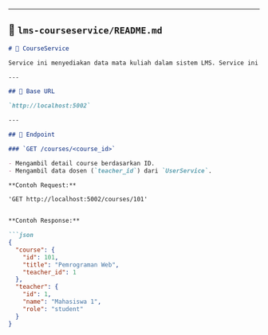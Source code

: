 
---

## 📁 `lms-courseservice/README.md`

```markdown
# 📗 CourseService

Service ini menyediakan data mata kuliah dalam sistem LMS. Service ini juga mengambil data dosen pengampu dari `UserService` untuk melengkapi informasi course.

---

## 📌 Base URL

`http://localhost:5002`

---

## 🔗 Endpoint

### `GET /courses/<course_id>`

- Mengambil detail course berdasarkan ID.
- Mengambil data dosen (`teacher_id`) dari `UserService`.

**Contoh Request:**

'GET http://localhost:5002/courses/101'


**Contoh Response:**

```json
{
  "course": {
    "id": 101,
    "title": "Pemrograman Web",
    "teacher_id": 1
  },
  "teacher": {
    "id": 1,
    "name": "Mahasiswa 1",
    "role": "student"
  }
}
